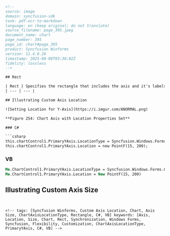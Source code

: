 ```html
<!-- 
source: image
domain: syncfusion-sdk
task: pdf-ocr-to-markdown
language: en (keep original; do not translate)
source_filename: page_395.jpeg
document_name: chart
page_number: 395
page_id: chart#page_395
product: Syncfusion Winforms
version: 11.4.0.26
timestamp: 2025-08-09T03:38:02Z
fidelity: lossless
-->

## Rect

| Rect | Specifies the rectangle that includes the axis and it's labels. This provides great flexibility in letting you customize the position and size of the axes. |
| --- | --- |

## Illustrating Custom Axis Location

![Setting Location for Y-Axis](https://i.imgur.com/ANORMAL.png)

**Figure 254: Chart Axis with Location Properties Set**

### C#

```csharp
this.chartControl1.PrimaryYAxis.LocationType = Syncfusion.Windows.Forms.Chart.ChartAxisLocationType.Set;
this.chartControl1.PrimaryYAxis.Location = new PointF(15, 200);
```

### VB

```vb
Me.ChartControl1.PrimaryYAxis.LocationType = Syncfusion.Windows.Forms.Chart.ChartAxisLocationType.Set
Me.ChartControl1.PrimaryYAxis.Location = New PointF(15, 200)
```

## Illustrating Custom Axis Size
```


<!-- tags: [Syncfusion Winforms, Custom Axis Location, Chart, Axis Size, ChartAxisLocationType, Rectangle, C#, VB] keywords: [Axis, Location, Size, Chart, Rect, Synchronization, Windows Forms, Syncfusion, Flexibility, Customization, ChartAxisLocationType, PrimaryYAxis, C#, VB] -->
```